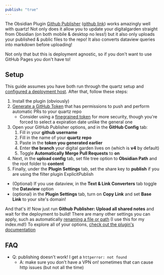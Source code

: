 ```yaml
---
publish: "true"
---
```

The Obsidian Plugin [Github Publisher](obsidian://show-plugin?id=obsidian-mkdocs-publisher) ([github link](https://github.com/ObsidianPublisher/obsidian-github-publisher)) works amazingly well with quartz! Not only does it allow you to update your digitalgarden straight from Obsidian (on both mobile & desktop no less!) but it also only uploads your published & public files to the repo! It also converts dataview queries into markdown before uploading!  
  
Not only that but this is deployment agnostic, so if you don't want to use GitHub Pages you don't have to!  
  
## Setup  
This guide assumes you have both run through the quartz setup and [configured a deployment host](https://quartz.jzhao.xyz/hosting). After that, follow these steps:  
  
1. Install the plugin (obviously)  
2. [Generate a GitHub Token](https://github.com/settings/tokens) that has permissions to push and perform automatic PRs to your quartz repo  
	- Consider using a [finegrained token](https://github.com/settings/tokens?type=beta) for more security, though you're forced to select a expiration date unlike the general one  
3. Open your GitHub Publisher options, and in the **GitHub Config** tab:   
	1. Fill in your **github username**  
	2. Fill in the name of your **quartz repo**  
	3. Paste in the **token you generated earlier**  
	4. Enter **the branch** your digital garden lives on (which is **v4** by default)  
	5. Toggle **Automatically Merge Pull Requests** to **on**  
4. Next, in the **upload config** tab, set file tree option to **Obsidian Path** and the root folder to **content**  
5. Finally, under the **Plugin Settings** tab, set the share key to **publish** if you are using the filter plugin ExplicitPublish  
- (Optional) If you use dataview, in the **Text & Link Converters** tab toggle the **Dataview** option  
- (optional) in the **Plugin Settings** tab, turn on **Copy Link** and set **Base Link** to your site's domain!  
  
And that's it! Now just run **Github Publisher: Upload all shared notes** and wait for the deployment to build! There are many other settings you can apply, such as automatically [renaming a file or path](https://obsidian-publisher.netlify.app/plugin/settings/upload/?h=edit#regex-on-filename-folder-path) (I use this for my index.md!) To explore all of your options, [check out the plugin's documentation](https://obsidian-publisher.netlify.app/)  
  
## FAQ  
- Q: publishing doesn't work! I get a `httperror: not found`  
	- A: make sure you don't have a VPN on! sometimes that can cause http issues (but not all the time)